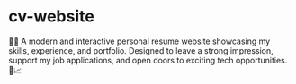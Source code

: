 # cv-website
👩‍💻 A modern and interactive personal resume website showcasing my skills, experience, and portfolio. Designed to leave a strong impression, support my job applications, and open doors to exciting tech opportunities. 💫📈
